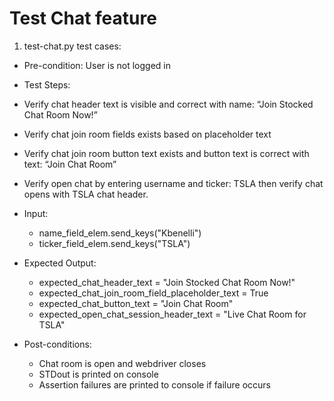 #  Test Chat feature
 1. test-chat.py test cases:
 - Pre-condition: User is not logged in
 - Test Steps: 
 - Verify chat header text is visible and correct with name: “Join Stocked Chat Room Now!”
 - Verify chat join room fields exists based on placeholder text
 - Verify chat join room button text exists and button text is correct with text: “Join Chat Room”
 - Verify open chat by entering username and ticker: TSLA then verify chat opens with TSLA chat header. 
 - Input: 
    - name_field_elem.send_keys("Kbenelli")
    - ticker_field_elem.send_keys("TSLA")

 - Expected Output:
    - expected_chat_header_text = "Join Stocked Chat Room Now!"
    - expected_chat_join_room_field_placeholder_text = True
    - expected_chat_button_text = "Join Chat Room"
    - expected_open_chat_session_header_text = "Live Chat Room for TSLA"

- Post-conditions:
    - Chat room is open and webdriver closes
    - STDout is printed on console
    - Assertion failures are printed to console if failure occurs